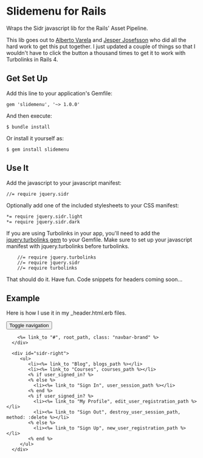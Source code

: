 # Slidemenu for Rails

Wraps the Sidr javascript lib for the Rails' Asset Pipeline.

This lib goes out to [Alberto Varela][1] and [Jesper Josefsson][2] who did all the hard work to get this put together.  I just updated a couple of things so that I wouldn't have to click the button a thousand times to get it to work with Turbolinks in Rails 4.

## Get Set Up

Add this line to your application's Gemfile:

    gem 'slidemenu', '~> 1.0.0'

And then execute:

    $ bundle install

Or install it yourself as:

    $ gem install slidemenu

## Use It

Add the javascript to your javascript manifest:

    //= require jquery.sidr

Optionally add one of the included stylesheets to your CSS manifest:

    *= require jquery.sidr.light
    *= require jquery.sidr.dark

If you are using Turbolinks in your app, you'll need to add the [jquery.turbolinks gem][3] to your Gemfile. Make sure to set up your javascript manifest with jquery.turbolinks before turbolinks.

		//= require jquery.turbolinks
		//= require jquery.sidr
		//= require turbolinks 

That should do it.  Have fun.  Code snippets for headers coming soon...

## Example

Here is how I use it in my _header.html.erb files.

<div class="navbar-header">
        <button id="right-menu" class="navbar-toggle" data-toggle="collapse"  href="#sidr-right">
          <span class="sr-only">Toggle navigation</span>
          <span class="icon-bar"></span>
          <span class="icon-bar"></span>
          <span class="icon-bar"></span>
        </button>

        <%= link_to "#", root_path, class: "navbar-brand" %>
      </div>

      <div id="sidr-right">
         <ul>
            <li><%= link_to "Blog", blogs_path %></li>
            <li><%= link_to "Courses", courses_path %></li>
            <% if user_signed_in? %>
            <% else %>
              <li><%= link_to "Sign In", user_session_path %></li>
            <% end %>
            <% if user_signed_in? %>
              <li><%= link_to "My Profile", edit_user_registration_path %></li>
              <li><%= link_to "Sign Out", destroy_user_session_path, method: :delete %></li>
            <% else %>
              <li><%= link_to "Sign Up", new_user_registration_path %></li>
            <% end %>
         </ul>
      </div>



[1]:http://www.berriart.com/sidr/
[2]:https://github.com/jesjos
[3]:https://github.com/kossnocorp/jquery.turbolinks
